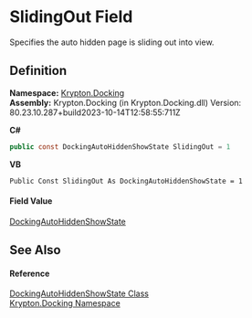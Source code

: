 # SlidingOut Field


Specifies the auto hidden page is sliding out into view.



## Definition
**Namespace:** <a href="98399376-cf41-9454-4b4d-4fab2ca20bc7.md">Krypton.Docking</a>  
**Assembly:** Krypton.Docking (in Krypton.Docking.dll) Version: 80.23.10.287+build2023-10-14T12:58:55:711Z

**C#**
``` C#
public const DockingAutoHiddenShowState SlidingOut = 1
```
**VB**
``` VB
Public Const SlidingOut As DockingAutoHiddenShowState = 1
```



#### Field Value
<a href="ac9144f1-2246-9234-a967-a5e695c39ba5.md">DockingAutoHiddenShowState</a>

## See Also


#### Reference
<a href="ac9144f1-2246-9234-a967-a5e695c39ba5.md">DockingAutoHiddenShowState Class</a>  
<a href="98399376-cf41-9454-4b4d-4fab2ca20bc7.md">Krypton.Docking Namespace</a>  
